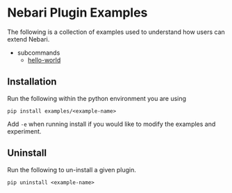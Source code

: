 # Nebari Plugin Examples

The following is a collection of examples used to understand how users
can extend Nebari.

 - subcommands
    - [hello-world](./examples/nebari_subcommand_hello_world)

## Installation

Run the following within the python environment you are using

```shell
pip install examples/<example-name>
```

Add `-e` when running install if you would like to modify the examples
and experiment.

## Uninstall

Run the following to un-install a given plugin.

```shell
pip uninstall <example-name>
```

